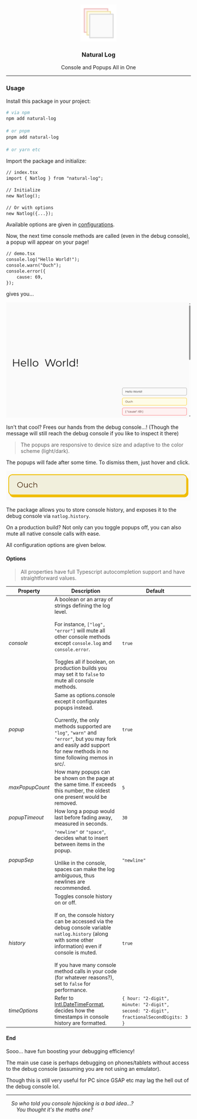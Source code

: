 <p align="center">
	<img src="https://raw.githubusercontent.com/CarbonicSoda/natural-log/master/media/icon.png" width="100" alt="Natural Log Icon">
</p>
<h3 align="center">Natural Log</h3>
<p align="center">Console and Popups All in One</p>

---

### Usage

Install this package in your project:

```bash
# via npm
npm add natural-log

# or pnpm
pnpm add natural-log

# or yarn etc
```

Import the package and initialize:

```tsx
// index.tsx
import { Natlog } from "natural-log";

// Initialize
new Natlog();

// Or with options
new Natlog({...});
```

Available options are given in [configurations](#options).

Now, the next time console methods are called (even in the debug console), a
popup will appear on your page!

```tsx
// demo.tsx
console.log("Hello World!");
console.warn("Ouch");
console.error({
	cause: 69,
});
```

gives you...

![Overview](https://github.com/CarbonicSoda/natural-log/blob/master/media/demo/overview.png?raw=true)

Isn't that cool? Frees our hands from the debug console...! (Though the message
will still reach the debug console if you like to inspect it there)

> The popups are responsive to device size and adaptive to the color scheme
> (light/dark).

The popups will fade after some time. To dismiss them, just hover and click.

![Hover&Click](https://github.com/CarbonicSoda/natural-log/blob/master/media/demo/hover.png?raw=true)

The package allows you to store console history, and exposes it to the debug
console via `natlog.history`.

On a production build? Not only can you toggle popups off, you can also mute all
native console calls with ease.

All configuration options are given below.

#### Options

> All properties have full Typescript autocompletion support and have
> straightforward values.

| Property        | Description                                                                                                                                                                                                                                                                                                           | Default                                                                                |
| --------------- | --------------------------------------------------------------------------------------------------------------------------------------------------------------------------------------------------------------------------------------------------------------------------------------------------------------------- | -------------------------------------------------------------------------------------- |
| _console_       | A boolean or an array of strings defining the log level.<br><br>For instance, `["log", "error"]` will mute all other console methods except `console.log` and `console.error`.<br><br>Toggles all if boolean, on production builds you may set it to `false` to mute all console methods.                             | `true`                                                                                 |
| _popup_         | Same as options.console except it configurates popups instead.<br><br>Currently, the only methods supported are `"log"`, `"warn"` and `"error"`, but you may fork and easily add support for new methods in no time following memos in src/.                                                                          | `true`                                                                                 |
| _maxPopupCount_ | How many popups can be shown on the page at the same time. If exceeds this number, the oldest one present would be removed.                                                                                                                                                                                           | `5`                                                                                    |
| _popupTimeout_  | How long a popup would last before fading away, measured in seconds.                                                                                                                                                                                                                                                  | `30`                                                                                   |
| _popupSep_      | `"newline"` or `"space"`, decides what to insert between items in the popup.<br><br>Unlike in the console, spaces can make the log ambiguous, thus newlines are recommended.                                                                                                                                          | `"newline"`                                                                            |
| _history_       | Toggles console history on or off.<br><br>If on, the console history can be accessed via the debug console variable `natlog.history` (along with some other information) even if console is muted.<br><br>If you have many console method calls in your code (for whatever reasons?), set to `false` for performance. | `true`                                                                                 |
| _timeOptions_   | Refer to [Intl.DateTimeFormat](https://developer.mozilla.org/en-US/docs/Web/JavaScript/Reference/Global_Objects/Intl/DateTimeFormat), decides how the timestamps in console history are formatted.                                                                                                                    | `{ hour: "2-digit", minute: "2-digit", second: "2-digit", fractionalSecondDigits: 3 }` |

#### End

Sooo... have fun boosting your debugging efficiency!

The main use case is perhaps debugging on phones/tablets without access to the
debug console (assuming you are not using an emulator).

Though this is still very useful for PC since GSAP etc may lag the hell out of
the debug console lol.

---

_&emsp;So who told you console hijacking is a bad idea...?_  
_&emsp;&emsp;You thought it's the maths one?_
